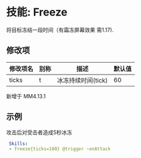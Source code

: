 技能: Freeze 
================

将目标冻结一段时间（有霜冻屏幕效果 需1.17).

修改项
----------

| 修改项名 | 别称    | 描述                                                                                                    | 默认值 |
|-----------|------------|----------------------------------------------------------------------------------------------------------------|---------------|
| ticks     | t | 冰冻持续时间(tick) | 60      |

新增于 MM4.13.1

示例
--------

攻击后对受击者造成5秒冰冻
```yaml
 Skills:
 - freeze{ticks=100} @trigger ~onAttack
```